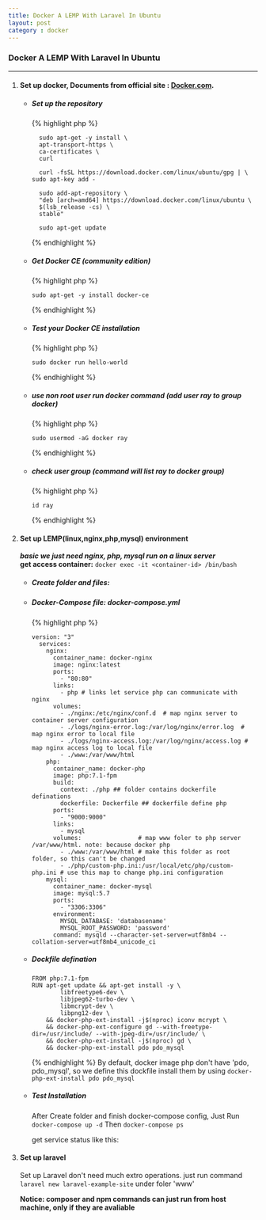 ```yaml
---
title: Docker A LEMP With Laravel In Ubuntu
layout: post
category : docker
---
```

### Docker A LEMP With Laravel In Ubuntu

---

1. #### Set up docker, Documents from official site : [Docker.com](https://store.docker.com/editions/community/docker-ce-server-ubuntu?tab=description "Docker").
   - ##### Set up the repository
     {% highlight php %}
     ```
       sudo apt-get -y install \
       apt-transport-https \
       ca-certificates \
       curl

       curl -fsSL https://download.docker.com/linux/ubuntu/gpg | \        sudo apt-key add -

       sudo add-apt-repository \
       "deb [arch=amd64] https://download.docker.com/linux/ubuntu \
       $(lsb_release -cs) \
       stable"

       sudo apt-get update
     ```
     
     {% endhighlight %}
   - ##### Get Docker CE (community edition)

     {% highlight php %}
     ```
     sudo apt-get -y install docker-ce
     ```
     {% endhighlight %}
     
   - ##### Test your Docker CE installation
     {% highlight php %}
     ```
     sudo docker run hello-world
     ``` 
     {% endhighlight %}
     
   - ##### use non root user run docker command (add user ray to group docker)
     {% highlight php %}
     ```
     sudo usermod -aG docker ray
     ```
     {% endhighlight %}
   - ##### check user group (command will list ray to docker group)
     {% highlight php %}
     ```
     id ray
     ```
     {% endhighlight %}
2. #### Set up LEMP(linux,nginx,php,mysql) environment    
   ***basic we just need nginx, php, mysql run on a linux server***    
  **get access container:** `docker exec -it <container-id> /bin/bash`
  
    - ##### Create folder and files:
    
    - ##### Docker-Compose file: docker-compose.yml
      {% highlight php %}
      ```
      version: "3"
        services:
          nginx:
            container_name: docker-nginx
            image: nginx:latest
            ports:
              - "80:80"
            links:
              - php # links let service php can communicate with nginx
            volumes:
              - ./nginx:/etc/nginx/conf.d  # map nginx server to container server configuration
              - ./logs/nginx-error.log:/var/log/nginx/error.log  # map nginx error to local file
              - ./logs/nginx-access.log:/var/log/nginx/access.log # map nginx access log to local file
              - ./www:/var/www/html
          php:
            container_name: docker-php
            image: php:7.1-fpm
            build:
              context: ./php ## folder contains dockerfile definations
              dockerfile: Dockerfile ## dockerfile define php
            ports:
              - "9000:9000"
            links:
              - mysql
            volumes:                # map www foler to php server /var/www/html. note: because docker php
              - ./www:/var/www/html # make this folder as root folder, so this can't be changed
              - ./php/custom-php.ini:/usr/local/etc/php/custom-php.ini # use this map to change php.ini configuration
          mysql:
            container_name: docker-mysql
            image: mysql:5.7
            ports:
              - "3306:3306"
            environment:
              MYSQL_DATABASE: 'databasename'
              MYSQL_ROOT_PASSWORD: 'password'
            command: mysqld --character-set-server=utf8mb4 --collation-server=utf8mb4_unicode_ci
        ```
     - ##### Dockfile defination
        ```
        FROM php:7.1-fpm
        RUN apt-get update && apt-get install -y \
                libfreetype6-dev \
                libjpeg62-turbo-dev \
                libmcrypt-dev \
                libpng12-dev \
            && docker-php-ext-install -j$(nproc) iconv mcrypt \
            && docker-php-ext-configure gd --with-freetype-dir=/usr/include/ --with-jpeg-dir=/usr/include/ \
            && docker-php-ext-install -j$(nproc) gd \
            && docker-php-ext-install pdo pdo_mysql
        ```
        {% endhighlight %}
        By default, docker image php don't have 'pdo, pdo_mysql', so we define this dockfile
        install them by using `docker-php-ext-install pdo pdo_mysql`
        
    - ##### Test Installation
      
      After Create folder and finish docker-compose config,
      Just Run `docker-compose up -d`
      Then `docker-compose ps`
      
      get service status like this:
      
3. #### Set up laravel

    Set up Laravel don't need much extro operations. just run command 
    `laravel new laravel-example-site` under foler 'www'
    
    **Notice: composer and npm commands can just run from host machine, only if they are avaliable**
      
      
     
   
   
   
   
   
